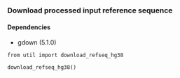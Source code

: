 ### Download processed input reference sequence


#### Dependencies
*  gdown (5.1.0)

```
from util import download_refseq_hg38

download_refseq_hg38()
```
